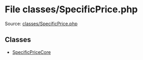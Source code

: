 File classes/SpecificPrice.php
=========

Source: [classes/SpecificPrice.php](https://github.com/PrestaShop/PrestaShop/blob/1.5.0.17/classes/SpecificPrice.php)


Classes
-------

* [SpecificPriceCore](class.SpecificPriceCore.md)

